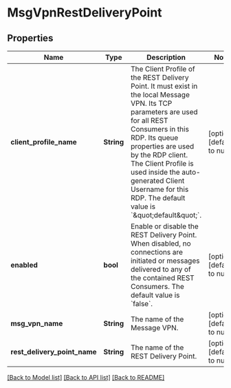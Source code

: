 # MsgVpnRestDeliveryPoint

## Properties
Name | Type | Description | Notes
------------ | ------------- | ------------- | -------------
**client_profile_name** | **String** | The Client Profile of the REST Delivery Point. It must exist in the local Message VPN. Its TCP parameters are used for all REST Consumers in this RDP. Its queue properties are used by the RDP client. The Client Profile is used inside the auto-generated Client Username for this RDP. The default value is &#x60;\&quot;default\&quot;&#x60;. | [optional] [default to null]
**enabled** | **bool** | Enable or disable the REST Delivery Point. When disabled, no connections are initiated or messages delivered to any of the contained REST Consumers. The default value is &#x60;false&#x60;. | [optional] [default to null]
**msg_vpn_name** | **String** | The name of the Message VPN. | [optional] [default to null]
**rest_delivery_point_name** | **String** | The name of the REST Delivery Point. | [optional] [default to null]

[[Back to Model list]](../README.md#documentation-for-models) [[Back to API list]](../README.md#documentation-for-api-endpoints) [[Back to README]](../README.md)


